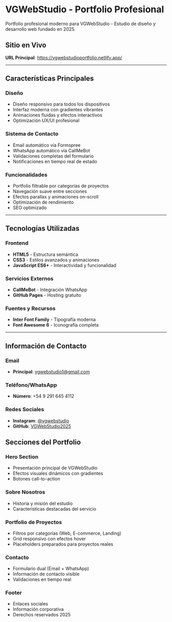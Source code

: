 # VGWebStudio - Portfolio Profesional

Portfolio profesional moderno para VGWebStudio - Estudio de diseño y desarrollo web fundado en 2025.

## Sitio en Vivo

**URL Principal**: https://vgwebstudioportfolio.netlify.app/

---

## Características Principales

### Diseño
- Diseño responsivo para todos los dispositivos
- Interfaz moderna con gradientes vibrantes
- Animaciones fluidas y efectos interactivos
- Optimización UX/UI profesional

### Sistema de Contacto
- Email automático vía Formspree
- WhatsApp automático vía CallMeBot
- Validaciones completas del formulario
- Notificaciones en tiempo real de estado

### Funcionalidades
- Portfolio filtrable por categorías de proyectos
- Navegación suave entre secciones
- Efectos parallax y animaciones on-scroll
- Optimización de rendimiento
- SEO optimizado

---

## Tecnologías Utilizadas

### Frontend
- **HTML5** - Estructura semántica
- **CSS3** - Estilos avanzados y animaciones
- **JavaScript ES6+** - Interactividad y funcionalidad

### Servicios Externos
- **CallMeBot** - Integración WhatsApp
- **GitHub Pages** - Hosting gratuito

### Fuentes y Recursos
- **Inter Font Family** - Tipografía moderna
- **Font Awesome 6** - Iconografía completa

---

## Información de Contacto

### Email
- **Principal**: vgwebstudio1@gmail.com

### Teléfono/WhatsApp
- **Número**: +54 9 291 645 4112

### Redes Sociales
- **Instagram**: [@vgwebstudio](https://www.instagram.com/vgwebstudio/)
- **GitHub**: [VGWebStudio2025](https://github.com/VGWebStudio2025?tab=repositories)


## Secciones del Portfolio

### Hero Section
- Presentación principal de VGWebStudio
- Efectos visuales dinámicos con gradientes
- Botones call-to-action

### Sobre Nosotros
- Historia y misión del estudio
- Características destacadas del servicio

### Portfolio de Proyectos
- Filtros por categorías (Web, E-commerce, Landing)
- Grid responsivo con efectos hover
- Placeholders preparados para proyectos reales

### Contacto
- Formulario dual (Email + WhatsApp)
- Información de contacto visible
- Validaciones en tiempo real

### Footer
- Enlaces sociales
- Información corporativa
- Derechos reservados 2025
